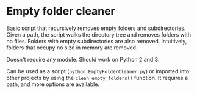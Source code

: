 # Empty folder cleaner

Basic script that recursively removes empty folders and subdirectories. Given a path, the script walks the directory
tree and removes folders with no files. Folders with empty subdirectories are also removed. Intuitively, folders that occupy
no size in memory are removed.

Doesn't require any module. Should work on Python 2 and 3.

Can be used as a script (`python EmptyFolderCleaner.py`) or imported into other projects by using the
`clean_empty_folders()` function. It requires a path, and more options are available.
